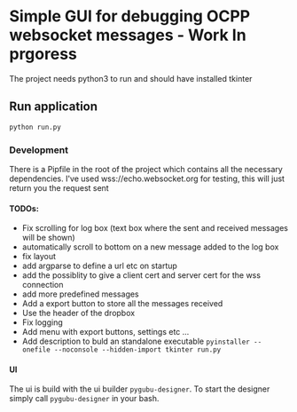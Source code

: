 # Simple GUI for debugging OCPP websocket messages - Work In prgoress
The project needs python3 to run and should have installed tkinter

## Run application
```bash
python run.py
```

### Development
There is a Pipfile in the root of the project which contains all the necessary dependencies. I've used wss://echo.websocket.org for testing, this will just return you the request sent

#### TODOs:
* Fix scrolling for log box (text box where the sent and received messages will be shown)
* automatically scroll to bottom on a new message added to the log box
* fix layout 
* add argparse to define a url etc on startup
* add the possiblity to give a client cert and server cert for the wss connection
* add more predefined messages
* Add a export button to store all the messages received
* Use the header of the dropbox
* Fix logging
* Add menu with export buttons, settings etc ...
* Add description to buld an standalone executable `pyinstaller --onefile --noconsole --hidden-import tkinter run.py`
#### UI 
The ui is build with the ui builder `pygubu-designer`. To start the designer simply call `pygubu-designer`
in your bash.
